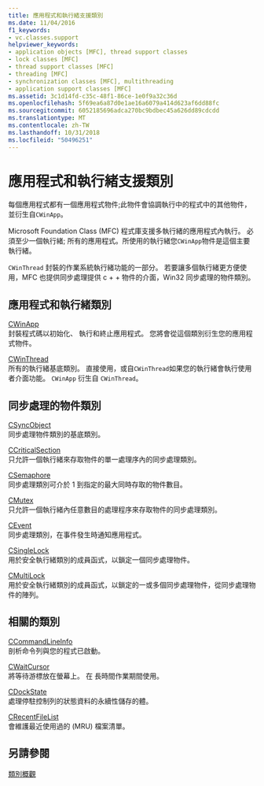 ```yaml
---
title: 應用程式和執行緒支援類別
ms.date: 11/04/2016
f1_keywords:
- vc.classes.support
helpviewer_keywords:
- application objects [MFC], thread support classes
- lock classes [MFC]
- thread support classes [MFC]
- threading [MFC]
- synchronization classes [MFC], multithreading
- application support classes [MFC]
ms.assetid: 3c1d14fd-c35c-48f1-86ce-1e0f9a32c36d
ms.openlocfilehash: 5f69ea6a87d0e1ae16a6079a414d623af6dd88fc
ms.sourcegitcommit: 6052185696adca270bc9bdbec45a626dd89cdcdd
ms.translationtype: MT
ms.contentlocale: zh-TW
ms.lasthandoff: 10/31/2018
ms.locfileid: "50496251"
---
```

# <a name="application-and-thread-support-classes"></a>應用程式和執行緒支援類別

每個應用程式都有一個應用程式物件;此物件會協調執行中的程式中的其他物件，並衍生自`CWinApp`。

Microsoft Foundation Class (MFC) 程式庫支援多執行緒的應用程式內執行。 必須至少一個執行緒; 所有的應用程式。所使用的執行緒您`CWinApp`物件是這個主要執行緒。

`CWinThread` 封裝的作業系統執行緒功能的一部分。 若要讓多個執行緒更方便使用，MFC 也提供同步處理提供 c + + 物件的介面，Win32 同步處理的物件類別。

## <a name="application-and-thread-classes"></a>應用程式和執行緒類別

[CWinApp](../mfc/reference/cwinapp-class.md)<br/>
封裝程式碼以初始化、 執行和終止應用程式。 您將會從這個類別衍生您的應用程式物件。

[CWinThread](../mfc/reference/cwinthread-class.md)<br/>
所有的執行緒基底類別。 直接使用，或自`CWinThread`如果您的執行緒會執行使用者介面功能。 `CWinApp` 衍生自 `CWinThread`。

## <a name="synchronization-object-classes"></a>同步處理的物件類別

[CSyncObject](../mfc/reference/csyncobject-class.md)<br/>
同步處理物件類別的基底類別。

[CCriticalSection](../mfc/reference/ccriticalsection-class.md)<br/>
只允許一個執行緒來存取物件的單一處理序內的同步處理類別。

[CSemaphore](../mfc/reference/csemaphore-class.md)<br/>
同步處理類別可介於 1 到指定的最大同時存取的物件數目。

[CMutex](../mfc/reference/cmutex-class.md)<br/>
只允許一個執行緒內任意數目的處理程序來存取物件的同步處理類別。

[CEvent](../mfc/reference/cevent-class.md)<br/>
同步處理類別，在事件發生時通知應用程式。

[CSingleLock](../mfc/reference/csinglelock-class.md)<br/>
用於安全執行緒類別的成員函式，以鎖定一個同步處理物件。

[CMultiLock](../mfc/reference/cmultilock-class.md)<br/>
用於安全執行緒類別的成員函式，以鎖定的一或多個同步處理物件，從同步處理物件的陣列。

## <a name="related-classes"></a>相關的類別

[CCommandLineInfo](../mfc/reference/ccommandlineinfo-class.md)<br/>
剖析命令列與您的程式已啟動。

[CWaitCursor](../mfc/reference/cwaitcursor-class.md)<br/>
將等待游標放在螢幕上。 在 長時間作業期間使用。

[CDockState](../mfc/reference/cdockstate-class.md)<br/>
處理停駐控制列的狀態資料的永續性儲存的體。

[CRecentFileList](../mfc/reference/crecentfilelist-class.md)<br/>
會維護最近使用過的 (MRU) 檔案清單。

## <a name="see-also"></a>另請參閱

[類別概觀](../mfc/class-library-overview.md)

